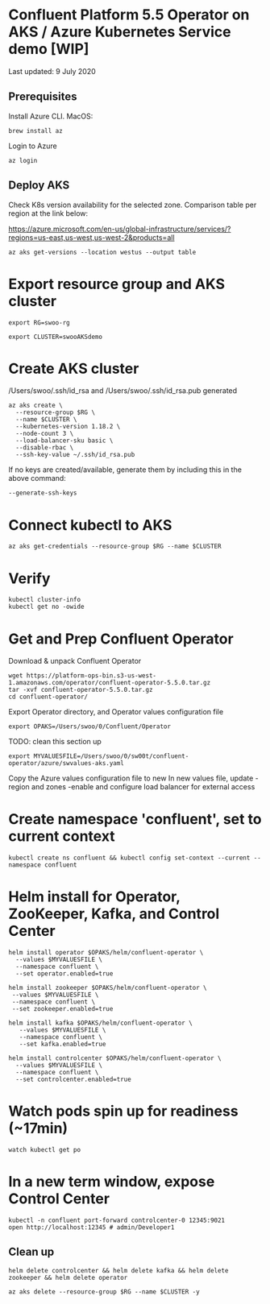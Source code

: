 # Confluent Platform 5.5 Operator on AKS / Azure Kubernetes Service demo [WIP]

Last updated: 9 July 2020

## Prerequisites
Install Azure CLI. MacOS:
```
brew install az
```

Login to Azure
```
az login
```

## Deploy AKS
Check K8s version availability for the selected zone. Comparison table per region at the link below:

https://azure.microsoft.com/en-us/global-infrastructure/services/?regions=us-east,us-west,us-west-2&products=all
```
az aks get-versions --location westus --output table
```

# Export resource group and AKS cluster
```
export RG=swoo-rg
```
```
export CLUSTER=swooAKSdemo
```

# Create AKS cluster
/Users/swoo/.ssh/id_rsa and /Users/swoo/.ssh/id_rsa.pub generated
```
az aks create \
  --resource-group $RG \
  --name $CLUSTER \
  --kubernetes-version 1.18.2 \
  --node-count 3 \
  --load-balancer-sku basic \
  --disable-rbac \
  --ssh-key-value ~/.ssh/id_rsa.pub
```

If no keys are created/available, generate them by including this in the above command:
```
--generate-ssh-keys
```


# Connect kubectl to AKS
```
az aks get-credentials --resource-group $RG --name $CLUSTER
```

# Verify
```
kubectl cluster-info
kubectl get no -owide
```

# Get and Prep Confluent Operator
Download & unpack Confluent Operator
```
wget https://platform-ops-bin.s3-us-west-1.amazonaws.com/operator/confluent-operator-5.5.0.tar.gz
tar -xvf confluent-operator-5.5.0.tar.gz
cd confluent-operator/
```

Export Operator directory, and Operator values configuration file
```
export OPAKS=/Users/swoo/0/Confluent/Operator
```
TODO: clean this section up
```
export MYVALUESFILE=/Users/swoo/0/sw00t/confluent-operator/azure/swvalues-aks.yaml
```

Copy the Azure values configuration file to new
In new values file, update
-region and zones
-enable and configure load balancer for external access

# Create namespace 'confluent', set to current context
```
kubectl create ns confluent && kubectl config set-context --current --namespace confluent
```

# Helm install for Operator, ZooKeeper, Kafka, and Control Center
```
helm install operator $OPAKS/helm/confluent-operator \
  --values $MYVALUESFILE \
  --namespace confluent \
  --set operator.enabled=true
```
```
helm install zookeeper $OPAKS/helm/confluent-operator \
 --values $MYVALUESFILE \
 --namespace confluent \
 --set zookeeper.enabled=true
```
```
helm install kafka $OPAKS/helm/confluent-operator \
   --values $MYVALUESFILE \
   --namespace confluent \
   --set kafka.enabled=true
```
```
helm install controlcenter $OPAKS/helm/confluent-operator \
  --values $MYVALUESFILE \
  --namespace confluent \
  --set controlcenter.enabled=true
```

# Watch pods spin up for readiness (~17min)
```
watch kubectl get po
```

# In a new term window, expose Control Center
```
kubectl -n confluent port-forward controlcenter-0 12345:9021
open http://localhost:12345 # admin/Developer1
```

## Clean up
```
helm delete controlcenter && helm delete kafka && helm delete zookeeper && helm delete operator
```
```
az aks delete --resource-group $RG --name $CLUSTER -y
```

